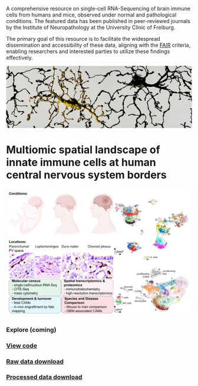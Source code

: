 A comprehensive resource on single-cell RNA-Sequencing of brain immune cells from humans and mice, observed under normal and pathological conditions. The featured data has been published in peer-reviewed journals by the Institute of Neuropathology at the University Clinic of Freiburg.

The primary goal of this resource is to facilitate the widespread dissemination and accessibility of these data, aligning with the [FAIR](https://www.go-fair.org/fair-principles/) criteria, enabling researchers and interested parties to utilize these findings effectively.

![](/assets/img/microglia.JPG)

# Multiomic spatial landscape of innate immune cells at human central nervous system borders
![](/assets/img/image-for-brain-immunity-website.png)

### Explore (coming)

### [View code](https://github.com/rsankowski/sankowski_et_al_human_CAMs_code)

### [Raw data download](https://ega-archive.org/studies/EGAS50000000030)

### [Processed data download](https://www.ncbi.nlm.nih.gov/geo/query/acc.cgi?acc=GSE245311)

